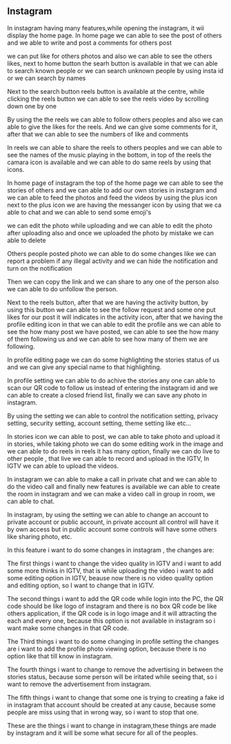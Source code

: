 ## Instagram

In instagram having many features,while opening the instagram, it wii display the home page. In home page we can able to see the post of others and we able to write and post a comments for others post

we can put like for others photos and also we can able to see the others likes, next to home button the searh button is available in that we can able to search known people or we can search unknown people by using insta id or we can search by names

Next to the search button  reels button is available at the centre, while clicking the reels button we can able to see the reels video by scrolling down one by one

By using the the reels we can able to follow others peoples and also we can able to give the likes for the reels. And we can give some comments for it, after that we can able to see the numbers of like and comments

In reels we can able to share the reels to others peoples and we can able to see the names of the music playing in the bottom, in top of the reels the camara icon is available and we can able to do same reels by using that icons.
  
In home page of instagram the top of the home page we can able to see the stories of others and we can able to add our own stories in instagram and we can able to feed the photos and feed the videos by using the plus icon next to the plus icon we are having the messanger icon by using that we ca able to chat and  we can able to send some emoji's

we can edit the photo while uploading and we can able to edit the photo after uploading also and once we uploaded the photo by mistake we can able to delete

Others people posted photo we can able to do some changes like we can report a problem if any illegal activity and we can hide the notification and turn on the notification

Then we can copy the link and we can share to any one of the person also we can able to do unfollow the person.

Next to the reels button, after that we are having the activity button, by using this button we can able to see the follow request and some one put likes for our post it will indicates in the activity icon, after that we having the profile editing icon in that we can able to edit the profile ans we can able to see the how many post we have posted, we can able to see the how many of them following us and we can able to see how many of them we are following.

In profile editing page we can do some highlighting the stories status of us and we can give any special name to that highlighting.

In profile setting we can able to do achive the stories any one can able to scan our QR code to follow us instead of entering the instagram id and we can able to create a closed friend list, finally we can save any photo in instagram.

By using the setting we can able to control the notification setting, privacy setting, security setting, account setting, theme setting like etc...

In stories icon we can able to post, we can able to take photo and upload it in stories, while taking photo we can do some editing work in the image and we can able to do reels in reels it has many option, finally we can do live to other people , that live we can able to record and upload in the IGTV, In IGTV we can able to upload the videos.

In instagram we can able to  make a call in private chat and we can able to do the video call and finally new features is available we can able to create the room in instagram and we can make a video call in group in room, we can able to chat.

In instagram, by using the setting we can able to change an account to private account or public account, in private account all control will have it by own access but in public account some controls will have some others like sharing photo, etc.

In this feature  i want to do some changes in instagram , the changes are:

The first things i want to change the video quality in IGTV and i want to add some more thinks in IGTV, that is while uploading the video i want to add some editing option in IGTV, beause now there is no video quality option and editing option, so I want to change that in IGTV.

The second things i want to add the QR code while login into the PC, the QR code should be like logo of instagram and there is no box QR code be like others application, if the  QR code is in logo image and it will attracting the each and every one, because this option is not available in instagram so i want make some changes in that QR code.

The Third things i want to do some changing in profile setting the changes are i want to add the profile photo viewing option, because  there is no option like that till know in instagram.

The fourth things i want to change to remove the advertising in between the stories status, because some person will be iritated while seeing that, so i want to remove the advertisement from instagram.

The fifth things i want to change that some one is trying to creating a fake id in instagram that account should be created at any cause, because some people are miss using that in wrong way, so i want to stop that one.

These are the things i want to change in instagram,these things are made by instagram and it will be some what secure for all of the peoples.

















































































































